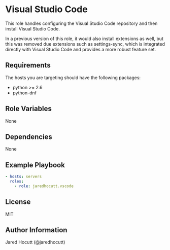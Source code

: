 # Visual Studio Code

This role handles configuring the Visual Studio Code repository and then
install Visual Studio Code.

In a previous version of this role, it would also install extensions as well,
but this was removed due extensions such as settings-sync, which is integrated
directly with Visual Studio Code and provides a more robust feature set.

## Requirements

The hosts you are targeting should have the following packages:

- python >= 2.6
- python-dnf

## Role Variables

None

## Dependencies

None

## Example Playbook


```yaml
- hosts: servers
  roles:
    - role: jaredhocutt.vscode
```

## License

MIT

## Author Information

Jared Hocutt (@jaredhocutt)
